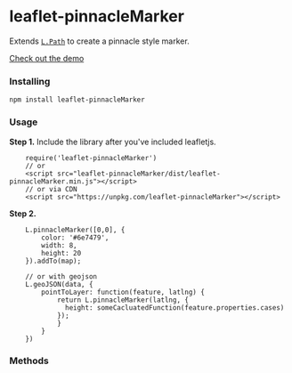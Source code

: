 # leaflet-pinnacleMarker
Extends [`L.Path`](https://leafletjs.com/reference-1.3.4.html#geojson) to create a pinnacle style marker. 

[Check out the demo](https://rowanwins.github.io/leaflet-pinnacleMarker/example/basic.html)

### Installing
````
npm install leaflet-pinnacleMarker
````

### Usage
**Step 1.** Include the library after you've included leafletjs.

```
    require('leaflet-pinnacleMarker')
    // or
    <script src="leaflet-pinnacleMarker/dist/leaflet-pinnacleMarker.min.js"></script>
    // or via CDN
    <script src="https://unpkg.com/leaflet-pinnacleMarker"></script>
```

**Step 2.** 

````
    L.pinnacleMarker([0,0], {
        color: '#6e7479',
        width: 8,
        height: 20
    }).addTo(map);

    // or with geojson
    L.geoJSON(data, {
        pointToLayer: function(feature, latlng) {
            return L.pinnacleMarker(latlng, {
              height: someCacluatedFunction(feature.properties.cases)
            });
            }
        }
    })
````

### Methods


